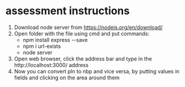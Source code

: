 # assessment instructions
1. Download node server from https://nodejs.org/en/download/
2. Open folder with the file using cmd and put commands:
    * npm install express --save
    * npm i url-exists
    * node server
3. Open web browser, click the address bar and type in the http://localhost:3000/ address
4. Now you can convert pln to nbp and vice versa, by putting values in fields and clicking on the area around them
